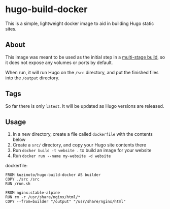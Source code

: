 # hugo-build-docker

This is a simple, lightweight docker image to aid in building Hugo static sites.

## About

This image was meant to be used as the initial step in a [multi-stage build](https://docs.docker.com/develop/develop-images/multistage-build/#use-multi-stage-builds), so it does not expose any volumes or ports by default.

When run, it will run Hugo on the `/src` directory, and put the finished files into the `/output` directory.

## Tags

So far there is only `latest`. It will be updated as Hugo versions are released.

## Usage

1. In a new directory, create a file called `dockerfile` with the contents below
2. Create a `src/` directory, and copy your Hugo site contents there
3. Run `docker build -t website .` to build an image for your website
4. Run `docker run --name my-website -d website`

dockerfile:

```text
FROM kuzimoto/hugo-build-docker AS builder
COPY ./src /src
RUN /run.sh

FROM nginx:stable-alpine
RUN rm -r /usr/share/nginx/html/*
COPY --from=builder "/output" "/usr/share/nginx/html"
```
